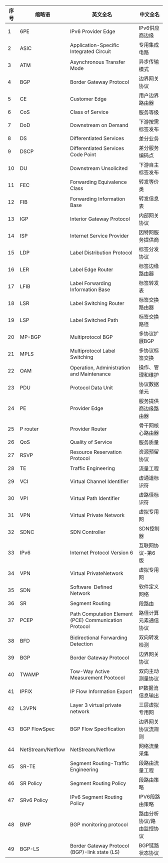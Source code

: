 | 序号 | 缩略语            | 英文全名                                              | 中文全名                  |
| ---- | ----------------- | ----------------------------------------------------- | ------------------------- |
| 1    | 6PE               | IPv6 Provider Edge                                    | IPv6供应商边缘            |
| 2    | ASIC              | Application-Specific Integrated Circuit               | 专用集成电路              |
| 3    | ATM               | Asynchronous Transfer Mode                            | 异步传输模式              |
| 4    | BGP               | Border Gateway Protocol                               | 边界网关协议              |
| 5    | CE                | Customer Edge                                         | 用户边界路由器            |
| 6    | CoS               | Class of Service                                      | 服务等级                  |
| 7    | DoD               | Downstream on Demand                                  | 下游按需标签发布          |
| 8    | DS                | Differentiated Services                               | 差分业务                  |
| 9    | DSCP              | Differentiated Services Code Point                    | 差分服务编码点            |
| 10   | DU                | Downstream Unsolicited                                | 下游自主标签发布          |
| 11   | FEC               | Forwarding Equivalence Class                          | 转发等价类                |
| 12   | FIB               | Forwarding Information Base                           | 转发信息表                |
| 13   | IGP               | Interior Gateway Protocol                             | 内部网关协议              |
| 14   | ISP               | Internet Service Provider                             | 因特网服务提供商          |
| 15   | LDP               | Label Distribution Protocol                           | 标签分发协议              |
| 16   | LER               | Label Edge Router                                     | 标签边缘路由器            |
| 17   | LFIB              | Label Forwarding Information Base                     | 标签转发表                |
| 18   | LSR               | Label Switching Router                                | 标签交换路由器            |
| 19   | LSP               | Label Switched Path                                   | 标签交换路径              |
| 20   | MP-BGP            | Multiprotocol BGP                                     | 多协议扩展BGP             |
| 21   | MPLS              | Multiprotocol Label Switching                         | 多协议标签交换            |
| 22   | OAM               | Operation, Administration and Maintenance             | 操作、管理和维护          |
| 23   | PDU               | Protocol Data Unit                                    | 协议数据单元              |
| 24   | PE                | Provider Edge                                         | 服务提供商边缘路由器      |
| 25   | P router          | Provider Router                                       | 骨干网核心路由器          |
| 26   | QoS               | Quality of Service                                    | 服务质量                  |
| 27   | RSVP              | Resource Reservation Protocol                         | 资源预留协议              |
| 28   | TE                | Traffic Engineering                                   | 流量工程                  |
| 29   | VCI               | Virtual Channel Identifier                            | 虚通道标识符              |
| 30   | VPI               | Virtual Path Identifier                               | 虚路径标识符              |
| 31   | VPN               | Virtual Private Network                               | 虚拟专用网                |
| 32   | SDNC              | SDN Controller                                        | SDN控制器                 |
| 33   | IPv6              | Internet Protocol Version 6                           | 互联网协议-第6版          |
| 34   | VPN               | Virtual PrivateNetwork                                | 虚拟专用网                |
| 35   | SDN               | Software Defined Network                              | 软件定义网络              |
| 36   | SR                | Segment Routing                                       | 段路由                    |
| 37   | PCEP              | Path Computation Element (PCE) Communication Protocol | 路径计算元素通信协议      |
| 38   | BFD               | Bidirectional Forwarding Detection                    | 双向转发检测              |
| 39   | BGP               | Border Gateway Protocol                               | 边界网关协议              |
| 40   | TWAMP             | Tow-Way Active Measurement Pootocol                   | 双向主动测量协议          |
| 41   | IPFIX             | IP Flow Information Export                            | IP数据流信息输出          |
| 42   | L3VPN             | Layer 3 virtual private network                       | 三层虚拟专用网            |
| 43   | BGP FlowSpec      | BGP Flow Specification                                | 边界网关协议流规则        |
| 44   | NetStream/Netflow | NetStream/Netflow                                     | 网络流量采集              |
| 45   | SR-TE             | Segment Routing-Traffic Engineering                   | 段路由流量工程            |
| 46   | SR Policy         | Segment Routing Policy                                | 段路由策略                |
| 47   | SRv6 Policy       | IPv6 Segment Routing Policy                           | IPV6段路由策略            |
| 48   | BMP               | BGP monitoring protocol                               | 路由分析协议/路由监控协议 |
| 49   | BGP-LS            | Border Gateway Protocol (BGP)-link state (LS)         | BGP链路状态协议           |